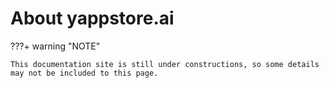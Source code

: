 # About yappstore.ai


???+ warning "NOTE"    

    This documentation site is still under constructions, so some details may not be included to this page.
